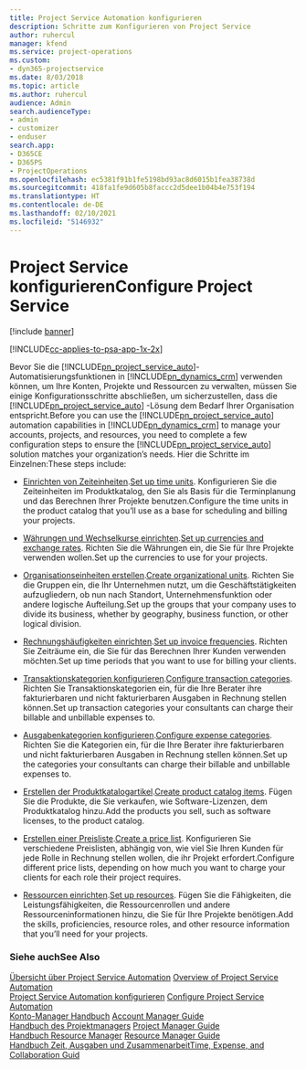 ```yaml
---
title: Project Service Automation konfigurieren
description: Schritte zum Konfigurieren von Project Service
author: ruhercul
manager: kfend
ms.service: project-operations
ms.custom:
- dyn365-projectservice
ms.date: 8/03/2018
ms.topic: article
ms.author: ruhercul
audience: Admin
search.audienceType:
- admin
- customizer
- enduser
search.app:
- D365CE
- D365PS
- ProjectOperations
ms.openlocfilehash: ec5381f91b1fe5198bd93ac8d6015b1fea38738d
ms.sourcegitcommit: 418fa1fe9d605b8faccc2d5dee1b04b4e753f194
ms.translationtype: HT
ms.contentlocale: de-DE
ms.lasthandoff: 02/10/2021
ms.locfileid: "5146932"
---
```

# <a name="configure-project-service"></a><span data-ttu-id="0eace-103">Project Service konfigurieren</span><span class="sxs-lookup"><span data-stu-id="0eace-103">Configure Project Service</span></span>

[!include [banner](../includes/psa-now-project-operations.md)]

[!INCLUDE[cc-applies-to-psa-app-1x-2x](../includes/cc-applies-to-psa-app-1x-2x.md)]

<span data-ttu-id="0eace-104">Bevor Sie die [!INCLUDE[pn_project_service_auto](../includes/pn-project-service-auto.md)]-Automatisierungsfunktionen in [!INCLUDE[pn_dynamics_crm](../includes/pn-dynamics-crm.md)] verwenden können, um Ihre Konten, Projekte und Ressourcen zu verwalten, müssen Sie einige Konfigurationsschritte abschließen, um sicherzustellen, dass die [!INCLUDE[pn_project_service_auto](../includes/pn-project-service-auto.md)] -Lösung dem Bedarf Ihrer Organisation entspricht.</span><span class="sxs-lookup"><span data-stu-id="0eace-104">Before you can use the [!INCLUDE[pn_project_service_auto](../includes/pn-project-service-auto.md)] automation capabilities in [!INCLUDE[pn_dynamics_crm](../includes/pn-dynamics-crm.md)] to manage your accounts, projects, and resources, you need to complete a few configuration steps to ensure the [!INCLUDE[pn_project_service_auto](../includes/pn-project-service-auto.md)] solution matches your organization’s needs.</span></span> <span data-ttu-id="0eace-105">Hier die Schritte im Einzelnen:</span><span class="sxs-lookup"><span data-stu-id="0eace-105">These steps include:</span></span>  
  
-   <span data-ttu-id="0eace-106">[Einrichten von Zeiteinheiten](../psa/set-up-time-units.md).</span><span class="sxs-lookup"><span data-stu-id="0eace-106">[Set up time units](../psa/set-up-time-units.md).</span></span> <span data-ttu-id="0eace-107">Konfigurieren Sie die Zeiteinheiten im Produktkatalog, den Sie als Basis für die Terminplanung und das Berechnen Ihrer Projekte benutzen.</span><span class="sxs-lookup"><span data-stu-id="0eace-107">Configure the time units in the product catalog that you’ll use as a base for scheduling and billing your projects.</span></span>  
  
-   <span data-ttu-id="0eace-108">[Währungen und Wechselkurse einrichten](../psa/set-up-currencies-exchange-rates.md).</span><span class="sxs-lookup"><span data-stu-id="0eace-108">[Set up currencies and exchange rates](../psa/set-up-currencies-exchange-rates.md).</span></span> <span data-ttu-id="0eace-109">Richten Sie die Währungen ein, die Sie für Ihre Projekte verwenden wollen.</span><span class="sxs-lookup"><span data-stu-id="0eace-109">Set up the currencies to use for your projects.</span></span>  
  
-   <span data-ttu-id="0eace-110">[Organisationseinheiten erstellen](../psa/create-organizational-units.md).</span><span class="sxs-lookup"><span data-stu-id="0eace-110">[Create organizational units](../psa/create-organizational-units.md).</span></span> <span data-ttu-id="0eace-111">Richten Sie die Gruppen ein, die Ihr Unternehmen nutzt, um die Geschäftstätigkeiten aufzugliedern, ob nun nach Standort, Unternehmensfunktion oder andere logische Aufteilung.</span><span class="sxs-lookup"><span data-stu-id="0eace-111">Set up the groups that your company uses to divide its business, whether by geography, business function, or other logical division.</span></span>  
  
-   <span data-ttu-id="0eace-112">[Rechnungshäufigkeiten einrichten](../psa/set-up-invoice-frequencies.md).</span><span class="sxs-lookup"><span data-stu-id="0eace-112">[Set up invoice frequencies](../psa/set-up-invoice-frequencies.md).</span></span> <span data-ttu-id="0eace-113">Richten Sie Zeiträume ein, die Sie für das Berechnen Ihrer Kunden verwenden möchten.</span><span class="sxs-lookup"><span data-stu-id="0eace-113">Set up time periods that you want to use for billing your clients.</span></span>  
  
-   <span data-ttu-id="0eace-114">[Transaktionskategorien konfigurieren](../psa/configure-transaction-categories.md).</span><span class="sxs-lookup"><span data-stu-id="0eace-114">[Configure transaction categories](../psa/configure-transaction-categories.md).</span></span> <span data-ttu-id="0eace-115">Richten Sie Transaktionskategorien ein, für die Ihre Berater ihre fakturierbaren und nicht fakturierbaren Ausgaben in Rechnung stellen können.</span><span class="sxs-lookup"><span data-stu-id="0eace-115">Set up transaction categories your consultants can charge their billable and unbillable expenses to.</span></span>  
  
-   <span data-ttu-id="0eace-116">[Ausgabenkategorien konfigurieren](../psa/configure-expense-categories.md).</span><span class="sxs-lookup"><span data-stu-id="0eace-116">[Configure expense categories](../psa/configure-expense-categories.md).</span></span> <span data-ttu-id="0eace-117">Richten Sie die Kategorien ein, für die Ihre Berater ihre fakturierbaren und nicht fakturierbaren Ausgaben in Rechnung stellen können.</span><span class="sxs-lookup"><span data-stu-id="0eace-117">Set up the categories your consultants can charge their billable and unbillable expenses to.</span></span>  
  
-   <span data-ttu-id="0eace-118">[Erstellen der Produktkatalogartikel](../psa/create-product-catalog-items.md).</span><span class="sxs-lookup"><span data-stu-id="0eace-118">[Create product catalog items](../psa/create-product-catalog-items.md).</span></span> <span data-ttu-id="0eace-119">Fügen Sie die Produkte, die Sie verkaufen, wie Software-Lizenzen, dem Produktkatalog hinzu.</span><span class="sxs-lookup"><span data-stu-id="0eace-119">Add the products you sell, such as software licenses, to the product catalog.</span></span>  
  
-   <span data-ttu-id="0eace-120">[Erstellen einer Preisliste](../psa/create-price-list.md).</span><span class="sxs-lookup"><span data-stu-id="0eace-120">[Create a price list](../psa/create-price-list.md).</span></span> <span data-ttu-id="0eace-121">Konfigurieren Sie verschiedene Preislisten, abhängig von, wie viel Sie Ihren Kunden für jede Rolle in Rechnung stellen wollen, die ihr Projekt erfordert.</span><span class="sxs-lookup"><span data-stu-id="0eace-121">Configure different price lists, depending on how much you want to charge your clients for each role their project requires.</span></span>  
  
-   <span data-ttu-id="0eace-122">[Ressourcen einrichten](../psa/set-up-resources.md).</span><span class="sxs-lookup"><span data-stu-id="0eace-122">[Set up resources](../psa/set-up-resources.md).</span></span> <span data-ttu-id="0eace-123">Fügen Sie die Fähigkeiten, die Leistungsfähigkeiten, die Ressourcenrollen und andere Ressourceninformationen hinzu, die Sie für Ihre Projekte benötigen.</span><span class="sxs-lookup"><span data-stu-id="0eace-123">Add the skills, proficiencies, resource roles, and other resource information that you’ll need for your projects.</span></span>  
  
### <a name="see-also"></a><span data-ttu-id="0eace-124">Siehe auch</span><span class="sxs-lookup"><span data-stu-id="0eace-124">See Also</span></span>  
 <span data-ttu-id="0eace-125">[Übersicht über Project Service Automation](../psa/overview.md) </span><span class="sxs-lookup"><span data-stu-id="0eace-125">[Overview of Project Service Automation](../psa/overview.md) </span></span>  
 <span data-ttu-id="0eace-126">[Project Service Automation konfigurieren](../psa/configure.md) </span><span class="sxs-lookup"><span data-stu-id="0eace-126">[Configure Project Service Automation](../psa/configure.md) </span></span>  
 <span data-ttu-id="0eace-127">[Konto-Manager Handbuch](../psa/account-manager-guide.md) </span><span class="sxs-lookup"><span data-stu-id="0eace-127">[Account Manager Guide](../psa/account-manager-guide.md) </span></span>  
 <span data-ttu-id="0eace-128">[Handbuch des Projektmanagers](../psa/project-manager-guide.md) </span><span class="sxs-lookup"><span data-stu-id="0eace-128">[Project Manager Guide](../psa/project-manager-guide.md) </span></span>  
 <span data-ttu-id="0eace-129">[Handbuch Resource Manager](../psa/resource-manager-guide.md) </span><span class="sxs-lookup"><span data-stu-id="0eace-129">[Resource Manager Guide](../psa/resource-manager-guide.md) </span></span>  
 [<span data-ttu-id="0eace-130">Handbuch Zeit, Ausgaben und Zusammenarbeit</span><span class="sxs-lookup"><span data-stu-id="0eace-130">Time, Expense, and Collaboration Guid</span></span>](../psa/time-expense-collaboration-guide.md)
